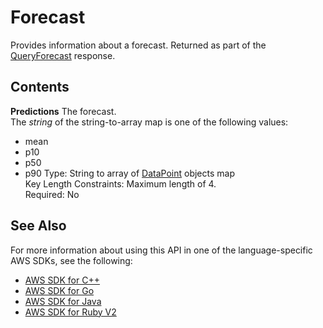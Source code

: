 # Forecast<a name="API_forecastquery_Forecast"></a>

Provides information about a forecast\. Returned as part of the [QueryForecast](API_forecastquery_QueryForecast.md) response\.

## Contents<a name="API_forecastquery_Forecast_Contents"></a>

 **Predictions**   <a name="forecast-Type-forecastquery_Forecast-Predictions"></a>
The forecast\.  
The *string* of the string\-to\-array map is one of the following values:  
+ mean
+ p10
+ p50
+ p90
Type: String to array of [DataPoint](API_forecastquery_DataPoint.md) objects map  
Key Length Constraints: Maximum length of 4\.  
Required: No

## See Also<a name="API_forecastquery_Forecast_SeeAlso"></a>

For more information about using this API in one of the language\-specific AWS SDKs, see the following:
+  [AWS SDK for C\+\+](https://docs.aws.amazon.com/goto/SdkForCpp/forecastquery-2018-06-26/Forecast) 
+  [AWS SDK for Go](https://docs.aws.amazon.com/goto/SdkForGoV1/forecastquery-2018-06-26/Forecast) 
+  [AWS SDK for Java](https://docs.aws.amazon.com/goto/SdkForJava/forecastquery-2018-06-26/Forecast) 
+  [AWS SDK for Ruby V2](https://docs.aws.amazon.com/goto/SdkForRubyV2/forecastquery-2018-06-26/Forecast) 